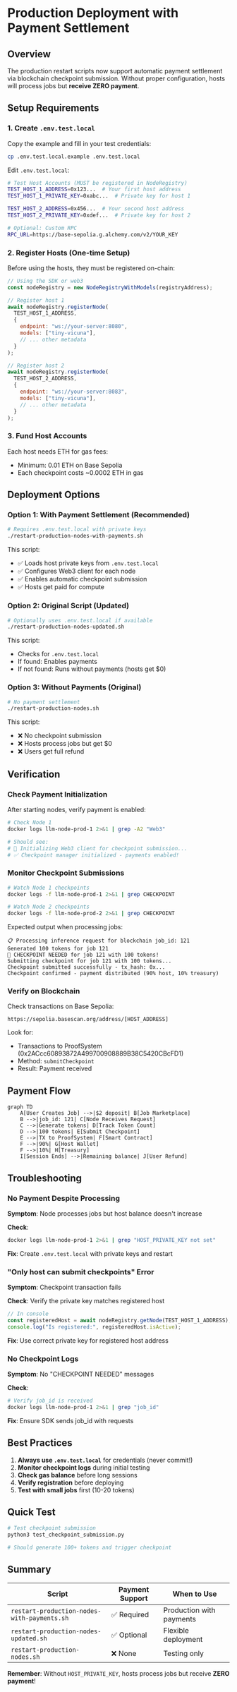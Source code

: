 # Production Deployment with Payment Settlement

## Overview

The production restart scripts now support automatic payment settlement via blockchain checkpoint submission. Without proper configuration, hosts will process jobs but **receive ZERO payment**.

## Setup Requirements

### 1. Create `.env.test.local`

Copy the example and fill in your test credentials:

```bash
cp .env.test.local.example .env.test.local
```

Edit `.env.test.local`:
```bash
# Test Host Accounts (MUST be registered in NodeRegistry)
TEST_HOST_1_ADDRESS=0x123...  # Your first host address
TEST_HOST_1_PRIVATE_KEY=0xabc...  # Private key for host 1

TEST_HOST_2_ADDRESS=0x456...  # Your second host address
TEST_HOST_2_PRIVATE_KEY=0xdef...  # Private key for host 2

# Optional: Custom RPC
RPC_URL=https://base-sepolia.g.alchemy.com/v2/YOUR_KEY
```

### 2. Register Hosts (One-time Setup)

Before using the hosts, they must be registered on-chain:

```javascript
// Using the SDK or web3
const nodeRegistry = new NodeRegistryWithModels(registryAddress);

// Register host 1
await nodeRegistry.registerNode(
  TEST_HOST_1_ADDRESS,
  {
    endpoint: "ws://your-server:8080",
    models: ["tiny-vicuna"],
    // ... other metadata
  }
);

// Register host 2
await nodeRegistry.registerNode(
  TEST_HOST_2_ADDRESS,
  {
    endpoint: "ws://your-server:8083",
    models: ["tiny-vicuna"],
    // ... other metadata
  }
);
```

### 3. Fund Host Accounts

Each host needs ETH for gas fees:
- Minimum: 0.01 ETH on Base Sepolia
- Each checkpoint costs ~0.0002 ETH in gas

## Deployment Options

### Option 1: With Payment Settlement (Recommended)

```bash
# Requires .env.test.local with private keys
./restart-production-nodes-with-payments.sh
```

This script:
- ✅ Loads host private keys from `.env.test.local`
- ✅ Configures Web3 client for each node
- ✅ Enables automatic checkpoint submission
- ✅ Hosts get paid for compute

### Option 2: Original Script (Updated)

```bash
# Optionally uses .env.test.local if available
./restart-production-nodes-updated.sh
```

This script:
- Checks for `.env.test.local`
- If found: Enables payments
- If not found: Runs without payments (hosts get $0)

### Option 3: Without Payments (Original)

```bash
# No payment settlement
./restart-production-nodes.sh
```

This script:
- ❌ No checkpoint submission
- ❌ Hosts process jobs but get $0
- ❌ Users get full refund

## Verification

### Check Payment Initialization

After starting nodes, verify payment is enabled:

```bash
# Check Node 1
docker logs llm-node-prod-1 2>&1 | grep -A2 "Web3"

# Should see:
# 🔗 Initializing Web3 client for checkpoint submission...
# ✅ Checkpoint manager initialized - payments enabled!
```

### Monitor Checkpoint Submissions

```bash
# Watch Node 1 checkpoints
docker logs -f llm-node-prod-1 2>&1 | grep CHECKPOINT

# Watch Node 2 checkpoints
docker logs -f llm-node-prod-2 2>&1 | grep CHECKPOINT
```

Expected output when processing jobs:
```
📋 Processing inference request for blockchain job_id: 121
Generated 100 tokens for job 121
🔔 CHECKPOINT NEEDED for job 121 with 100 tokens!
Submitting checkpoint for job 121 with 100 tokens...
Checkpoint submitted successfully - tx_hash: 0x...
Checkpoint confirmed - payment distributed (90% host, 10% treasury)
```

### Verify on Blockchain

Check transactions on Base Sepolia:
```
https://sepolia.basescan.org/address/[HOST_ADDRESS]
```

Look for:
- Transactions to ProofSystem (0x2ACcc60893872A499700908889B38C5420CBcFD1)
- Method: `submitCheckpoint`
- Result: Payment received

## Payment Flow

```mermaid
graph TD
    A[User Creates Job] -->|$2 deposit| B[Job Marketplace]
    B -->|job_id: 121| C[Node Receives Request]
    C -->|Generate tokens| D[Track Token Count]
    D -->|100 tokens| E[Submit Checkpoint]
    E -->|TX to ProofSystem| F[Smart Contract]
    F -->|90%| G[Host Wallet]
    F -->|10%| H[Treasury]
    I[Session Ends] -->|Remaining balance| J[User Refund]
```

## Troubleshooting

### No Payment Despite Processing

**Symptom**: Node processes jobs but host balance doesn't increase

**Check**:
```bash
docker logs llm-node-prod-1 2>&1 | grep "HOST_PRIVATE_KEY not set"
```

**Fix**: Create `.env.test.local` with private keys and restart

### "Only host can submit checkpoints" Error

**Symptom**: Checkpoint transaction fails

**Check**: Verify the private key matches registered host
```javascript
// In console
const registeredHost = await nodeRegistry.getNode(TEST_HOST_1_ADDRESS);
console.log("Is registered:", registeredHost.isActive);
```

**Fix**: Use correct private key for registered host address

### No Checkpoint Logs

**Symptom**: No "CHECKPOINT NEEDED" messages

**Check**:
```bash
# Verify job_id is received
docker logs llm-node-prod-1 2>&1 | grep "job_id"
```

**Fix**: Ensure SDK sends job_id with requests

## Best Practices

1. **Always use `.env.test.local`** for credentials (never commit!)
2. **Monitor checkpoint logs** during initial testing
3. **Check gas balance** before long sessions
4. **Verify registration** before deploying
5. **Test with small jobs** first (10-20 tokens)

## Quick Test

```python
# Test checkpoint submission
python3 test_checkpoint_submission.py

# Should generate 100+ tokens and trigger checkpoint
```

## Summary

| Script | Payment Support | When to Use |
|--------|----------------|-------------|
| `restart-production-nodes-with-payments.sh` | ✅ Required | Production with payments |
| `restart-production-nodes-updated.sh` | ✅ Optional | Flexible deployment |
| `restart-production-nodes.sh` | ❌ None | Testing only |

**Remember**: Without `HOST_PRIVATE_KEY`, hosts process jobs but receive **ZERO payment**!